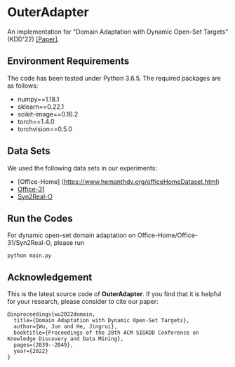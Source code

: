 # OuterAdapter
An implementation for "Domain Adaptation with Dynamic Open-Set Targets" (KDD'22) [[Paper]](https://dl.acm.org/doi/abs/10.1145/3534678.3539235).

## Environment Requirements
The code has been tested under Python 3.6.5. The required packages are as follows:
* numpy==1.18.1
* sklearn==0.22.1
* scikit-image==0.16.2
* torch==1.4.0
* torchvision==0.5.0

## Data Sets
We used the following data sets in our experiments:
* [Office-Home] (https://www.hemanthdv.org/officeHomeDataset.html)
* [Office-31](https://people.eecs.berkeley.edu/~jhoffman/domainadapt/)
* [Syn2Real-O](https://ai.bu.edu/visda-2018/)

## Run the Codes
For dynamic open-set domain adaptation on Office-Home/Office-31/Syn2Real-O, please run
```
python main.py
```

## Acknowledgement
This is the latest source code of **OuterAdapter**. If you find that it is helpful for your research, please consider to cite our paper:

```
@inproceedings{wu2022domain,
  title={Domain Adaptation with Dynamic Open-Set Targets},
  author={Wu, Jun and He, Jingrui},
  booktitle={Proceedings of the 28th ACM SIGKDD Conference on Knowledge Discovery and Data Mining},
  pages={2039--2049},
  year={2022}
}
```
